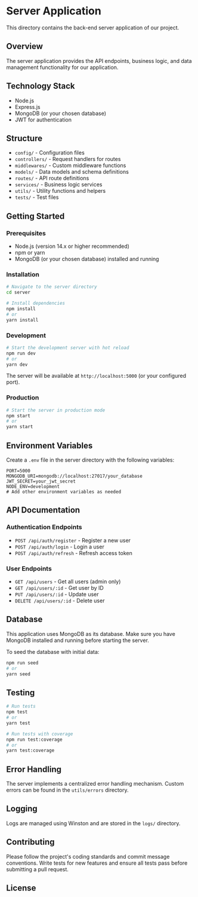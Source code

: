 # Server Application

This directory contains the back-end server application of our project.

## Overview

The server application provides the API endpoints, business logic, and data management functionality for our application.

## Technology Stack

- Node.js
- Express.js
- MongoDB (or your chosen database)
- JWT for authentication

## Structure

- `config/` - Configuration files
- `controllers/` - Request handlers for routes
- `middlewares/` - Custom middleware functions
- `models/` - Data models and schema definitions
- `routes/` - API route definitions
- `services/` - Business logic services
- `utils/` - Utility functions and helpers
- `tests/` - Test files

## Getting Started

### Prerequisites

- Node.js (version 14.x or higher recommended)
- npm or yarn
- MongoDB (or your chosen database) installed and running

### Installation

```bash
# Navigate to the server directory
cd server

# Install dependencies
npm install
# or
yarn install
```

### Development

```bash
# Start the development server with hot reload
npm run dev
# or
yarn dev
```

The server will be available at `http://localhost:5000` (or your configured port).

### Production

```bash
# Start the server in production mode
npm start
# or
yarn start
```

## Environment Variables

Create a `.env` file in the server directory with the following variables: 

```
PORT=5000
MONGODB_URI=mongodb://localhost:27017/your_database
JWT_SECRET=your_jwt_secret
NODE_ENV=development
# Add other environment variables as needed
```

## API Documentation

### Authentication Endpoints

- `POST /api/auth/register` - Register a new user
- `POST /api/auth/login` - Login a user
- `POST /api/auth/refresh` - Refresh access token

### User Endpoints

- `GET /api/users` - Get all users (admin only)
- `GET /api/users/:id` - Get user by ID
- `PUT /api/users/:id` - Update user
- `DELETE /api/users/:id` - Delete user


## Database

This application uses MongoDB as its database. Make sure you have MongoDB installed and running before starting the server.

To seed the database with initial data:

```bash
npm run seed
# or
yarn seed
```

## Testing

```bash
# Run tests
npm test
# or
yarn test

# Run tests with coverage
npm run test:coverage
# or
yarn test:coverage
```

## Error Handling

The server implements a centralized error handling mechanism. Custom errors can be found in the `utils/errors` directory.

## Logging

Logs are managed using Winston and are stored in the `logs/` directory.

## Contributing

Please follow the project's coding standards and commit message conventions. Write tests for new features and ensure all tests pass before submitting a pull request.

## License

